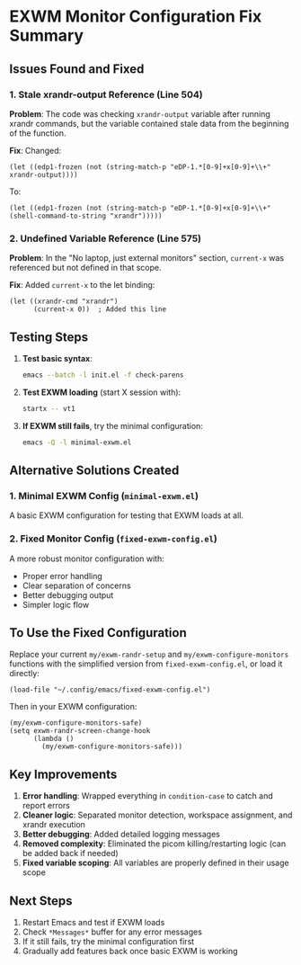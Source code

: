 # EXWM Monitor Configuration Fix Summary

## Issues Found and Fixed

### 1. Stale xrandr-output Reference (Line 504)
**Problem**: The code was checking `xrandr-output` variable after running xrandr commands, but the variable contained stale data from the beginning of the function.

**Fix**: Changed:
```elisp
(let ((edp1-frozen (not (string-match-p "eDP-1.*[0-9]+x[0-9]+\\+" xrandr-output))))
```
To:
```elisp
(let ((edp1-frozen (not (string-match-p "eDP-1.*[0-9]+x[0-9]+\\+" (shell-command-to-string "xrandr")))))
```

### 2. Undefined Variable Reference (Line 575)
**Problem**: In the "No laptop, just external monitors" section, `current-x` was referenced but not defined in that scope.

**Fix**: Added `current-x` to the let binding:
```elisp
(let ((xrandr-cmd "xrandr")
      (current-x 0))  ; Added this line
```

## Testing Steps

1. **Test basic syntax**:
   ```bash
   emacs --batch -l init.el -f check-parens
   ```

2. **Test EXWM loading** (start X session with):
   ```bash
   startx -- vt1
   ```

3. **If EXWM still fails**, try the minimal configuration:
   ```bash
   emacs -Q -l minimal-exwm.el
   ```

## Alternative Solutions Created

### 1. Minimal EXWM Config (`minimal-exwm.el`)
A basic EXWM configuration for testing that EXWM loads at all.

### 2. Fixed Monitor Config (`fixed-exwm-config.el`)
A more robust monitor configuration with:
- Proper error handling
- Clear separation of concerns
- Better debugging output
- Simpler logic flow

## To Use the Fixed Configuration

Replace your current `my/exwm-randr-setup` and `my/exwm-configure-monitors` functions with the simplified version from `fixed-exwm-config.el`, or load it directly:

```elisp
(load-file "~/.config/emacs/fixed-exwm-config.el")
```

Then in your EXWM configuration:
```elisp
(my/exwm-configure-monitors-safe)
(setq exwm-randr-screen-change-hook
      (lambda ()
        (my/exwm-configure-monitors-safe)))
```

## Key Improvements

1. **Error handling**: Wrapped everything in `condition-case` to catch and report errors
2. **Cleaner logic**: Separated monitor detection, workspace assignment, and xrandr execution
3. **Better debugging**: Added detailed logging messages
4. **Removed complexity**: Eliminated the picom killing/restarting logic (can be added back if needed)
5. **Fixed variable scoping**: All variables are properly defined in their usage scope

## Next Steps

1. Restart Emacs and test if EXWM loads
2. Check `*Messages*` buffer for any error messages
3. If it still fails, try the minimal configuration first
4. Gradually add features back once basic EXWM is working
